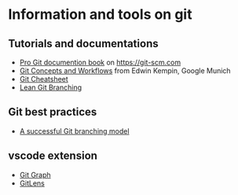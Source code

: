 # Information and tools on git

## Tutorials and documentations

- [Pro Git documention book](https://git-scm.com/book/en/v2) on https://git-scm.com
- [Git Concepts and Workflows](https://docs.google.com/presentation/d/1IQCRPHEIX-qKo7QFxsD3V62yhyGA9_5YsYXFOiBpgkk/edit#slide=id.g4d6b1121f4_2_60) from Edwin Kempin, Google Munich
- [Git Cheatsheet](https://ndpsoftware.com/git-cheatsheet.html)
- [Lean Git Branching](https://learngitbranching.js.org/)

## Git best practices

- [A successful Git branching model](https://nvie.com/posts/a-successful-git-branching-model/)

## vscode extension

- [Git Graph](https://marketplace.visualstudio.com/items?itemName=mhutchie.git-graph)
- [GitLens](https://marketplace.visualstudio.com/items?itemName=eamodio.gitlens)